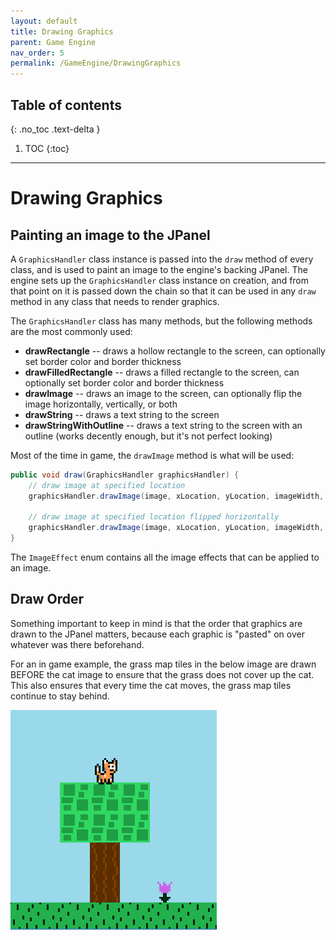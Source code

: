 ```yaml
---
layout: default
title: Drawing Graphics
parent: Game Engine
nav_order: 5
permalink: /GameEngine/DrawingGraphics
---
```


## Table of contents
{: .no_toc .text-delta }

1. TOC
{:toc}

---

# Drawing Graphics

## Painting an image to the JPanel

A `GraphicsHandler` class instance is passed into the `draw` method of every class, and is used to paint an image to the engine's backing JPanel.
The engine sets up the `GraphicsHandler` class instance on creation, and from that point on it is passed down the chain so that it can be used in any `draw` method in any class that needs to render graphics.

The `GraphicsHandler` class has many methods, but the following methods are the most commonly used:
- **drawRectangle** -- draws a hollow rectangle to the screen, can optionally set border color and border thickness
- **drawFilledRectangle** -- draws a filled rectangle to the screen, can optionally set border color and border thickness
- **drawImage** -- draws an image to the screen, can optionally flip the image horizontally, vertically, or both
- **drawString** -- draws a text string to the screen
- **drawStringWithOutline** -- draws a text string to the screen with an outline (works decently enough, but it's not perfect looking)

Most of the time in game, the `drawImage` method is what will be used:

```java
public void draw(GraphicsHandler graphicsHandler) {
    // draw image at specified location
    graphicsHandler.drawImage(image, xLocation, yLocation, imageWidth, imageHeight);

    // draw image at specified location flipped horizontally
    graphicsHandler.drawImage(image, xLocation, yLocation, imageWidth, imageHeight, ImageEffect.FLIP_HORIZONTAL);
}
```

The `ImageEffect` enum contains all the image effects that can be applied to an image.

## Draw Order

Something important to keep in mind is that the order that graphics are drawn to the JPanel matters, because each graphic
is "pasted" on over whatever was there beforehand.

For an in game example, the grass map tiles in the below image are drawn BEFORE the cat image to ensure
that the grass does not cover up the cat. This also ensures that every time the cat moves, the grass map tiles
continue to stay behind.

![game-screen-3.png](../../assets/images/game-screen-3.png)
